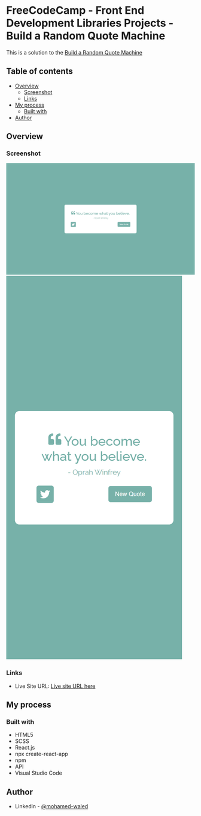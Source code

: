 # FreeCodeCamp - Front End Development Libraries Projects - Build a Random Quote Machine

This is a solution to the [Build a Random Quote Machine](https://www.freecodecamp.org/learn/front-end-development-libraries/front-end-development-libraries-projects/build-a-random-quote-machine) 

## Table of contents

- [Overview](#overview)
  - [Screenshot](#screenshot)
  - [Links](#links)
- [My process](#my-process)
  - [Built with](#built-with)
- [Author](#author)

## Overview

### Screenshot

![](./images/localhost_30000_.png)
![](./images/localhost_3000_.png)

### Links

- Live Site URL: [Live site URL here](https://random-quote-machine-lyart.vercel.app/)

## My process

### Built with

- HTML5
- SCSS
- React.js
- npx create-react-app
- npm
- API
- Visual Studio Code

## Author

- Linkedin - [@mohamed-waled](https://www.linkedin.com/in/mohamed-waled-82a51a1bb/)